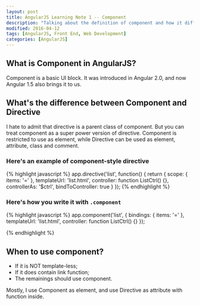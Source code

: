 ```yaml
---
layout: post
title: AngularJS Learning Note 1 -- Component
description: "Talking about the definition of component and how it differs from directive"
modified: 2016-04-12
tags: [AngularJS, Front End, Web Development]
categories: [AngularJS]
---
```

## What is Component in AngularJS?
Component is a basic UI block. It was introduced in Angular 2.0, and now Angular 1.5 also brings it to us.

## What's the difference between Component and Directive
I hate to admit that directive is a parent class of component. But you can treat component as a super power version of directive. Component is restricted to use as element, while Directive can be used as element, attribute, class and comment.
### Here's an example of component-style directive

{% highlight javascript %}
app.directive('list', function() {
  return {
    scope: {
      items: '='
    },
    templateUrl: 'list.html',
    controller: function ListCtrl() {},
    controllerAs: '$ctrl',
    bindToController: true
  }
});
{% endhighlight %}

### Here's how you write it with `.component`
{% highlight javascript %}
app.component('list', {
  bindings: {
    items: '='
  },
  templateUrl: 'list.html',
  controller: function ListCtrl() {}
});

{% endhighlight %}

## When to use component?
* If it is NOT template-less;
* If it does contain link function;
* The remainings should use component.

Mostly, I use Component as element, and use Directive as attribute with function inside.
